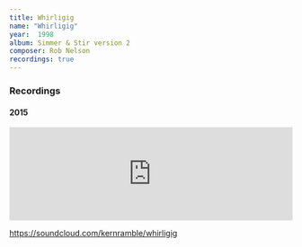 ```yaml
---
title: Whirligig
name: "Whirligig"
year:  1998
album: Simmer & Stir version 2
composer: Rob Nelson
recordings: true
---
```


<h3>Recordings</h3>

<h4>2015</h4>

<iframe width="100%" height="166" scrolling="no" frameborder="no" allow="autoplay" src="https://w.soundcloud.com/player/?url=https%3A//api.soundcloud.com/tracks/164074651&color=%23ff5500&auto_play=false&hide_related=false&show_comments=true&show_user=true&show_reposts=false&show_teaser=true"></iframe>

https://soundcloud.com/kernramble/whirligig
